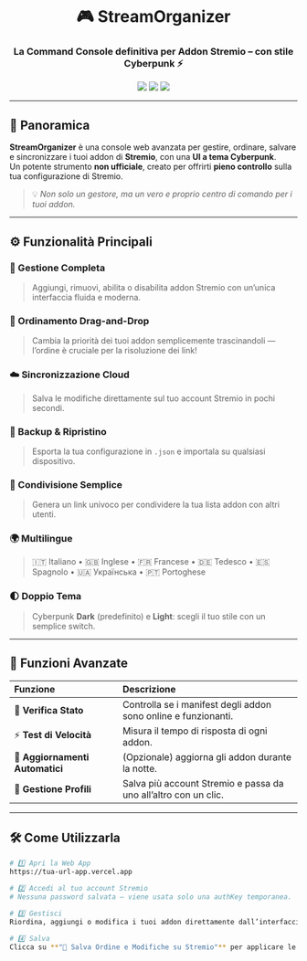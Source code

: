 <h1 align="center">🎮 StreamOrganizer</h1>
<h3 align="center">La Command Console definitiva per Addon Stremio – con stile Cyberpunk ⚡</h3>

<p align="center">
  <img src="https://img.shields.io/badge/Version-Beta_1.0-blueviolet?style=for-the-badge&logo=stremio" />
  <img src="https://img.shields.io/badge/Status-Active-success?style=for-the-badge&logo=github" />
  <img src="https://img.shields.io/badge/Theme-Cyberpunk-ff00ff?style=for-the-badge&logo=neovim" />
</p>

---

## 🚀 **Panoramica**

**StreamOrganizer** è una console web avanzata per gestire, ordinare, salvare e sincronizzare i tuoi addon di **Stremio**, con una **UI a tema Cyberpunk**.  
Un potente strumento **non ufficiale**, creato per offrirti **pieno controllo** sulla tua configurazione di Stremio.

> 💡 *Non solo un gestore, ma un vero e proprio centro di comando per i tuoi addon.*

---

## ⚙️ **Funzionalità Principali**

### 🧠 Gestione Completa
> Aggiungi, rimuovi, abilita o disabilita addon Stremio con un’unica interfaccia fluida e moderna.

### 🧩 Ordinamento Drag-and-Drop
> Cambia la priorità dei tuoi addon semplicemente trascinandoli — l’ordine è cruciale per la risoluzione dei link!

### ☁️ Sincronizzazione Cloud
> Salva le modifiche direttamente sul tuo account Stremio in pochi secondi.

### 💾 Backup & Ripristino
> Esporta la tua configurazione in `.json` e importala su qualsiasi dispositivo.

### 🔗 Condivisione Semplice
> Genera un link univoco per condividere la tua lista addon con altri utenti.

### 🌍 Multilingue
> 🇮🇹 Italiano • 🇬🇧 Inglese • 🇫🇷 Francese • 🇩🇪 Tedesco • 🇪🇸 Spagnolo • 🇺🇦 Українська • 🇵🇹 Portoghese

### 🌓 Doppio Tema
> Cyberpunk **Dark** (predefinito) e **Light**: scegli il tuo stile con un semplice switch.

---

## 🔧 **Funzioni Avanzate**

| Funzione | Descrizione |
|:----------|:------------|
| 🧪 **Verifica Stato** | Controlla se i manifest degli addon sono online e funzionanti. |
| ⚡ **Test di Velocità** | Misura il tempo di risposta di ogni addon. |
| 🔄 **Aggiornamenti Automatici** | (Opzionale) aggiorna gli addon durante la notte. |
| 👤 **Gestione Profili** | Salva più account Stremio e passa da uno all’altro con un clic. |

---

## 🛠️ **Come Utilizzarla**

```bash
# 1️⃣ Apri la Web App
https://tua-url-app.vercel.app

# 2️⃣ Accedi al tuo account Stremio
# Nessuna password salvata – viene usata solo una authKey temporanea.

# 3️⃣ Gestisci
Riordina, aggiungi o modifica i tuoi addon direttamente dall’interfaccia.

# 4️⃣ Salva
Clicca su **"💾 Salva Ordine e Modifiche su Stremio"** per applicare le modifiche.
